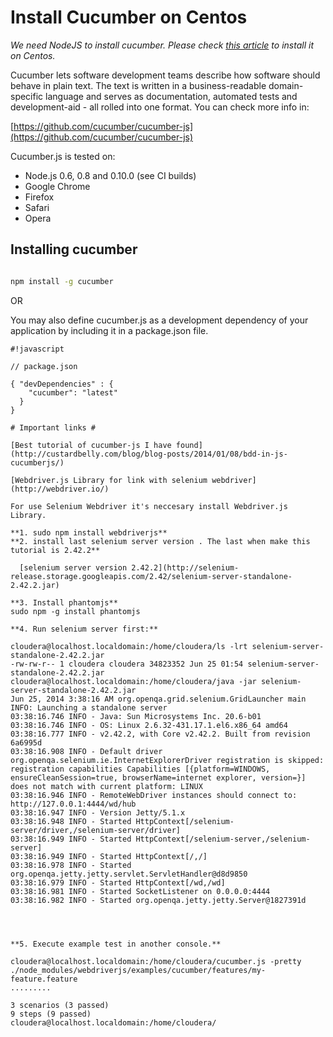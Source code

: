 # Install Cucumber on Centos #

*We need NodeJS to install cucumber. Please check [this article](nodejs) to install it on Centos.*

Cucumber lets software development teams describe how software should behave in plain text. The text is written in a business-readable domain-specific language and serves as documentation, automated tests and development-aid - all rolled into one format. You can check more info in:

[https://github.com/cucumber/cucumber-js](https://github.com/cucumber/cucumber-js)

Cucumber.js is tested on:

* Node.js 0.6, 0.8 and 0.10.0 (see CI builds)
* Google Chrome
* Firefox
* Safari
* Opera

## Installing cucumber ##


```bash

npm install -g cucumber
```


OR

You may also define cucumber.js as a development dependency of your application by including it in a package.json file.



```
#!javascript

// package.json

{ "devDependencies" : {
    "cucumber": "latest"
  }
}

# Important links #

[Best tutorial of cucumber-js I have found] (http://custardbelly.com/blog/blog-posts/2014/01/08/bdd-in-js-cucumberjs/)

[Webdriver.js Library for link with selenium webdriver](http://webdriver.io/)

For use Selenium Webdriver it's neccesary install Webdriver.js Library. 

**1. sudo npm install webdriverjs**
**2. install last selenium server version . The last when make this tutorial is 2.42.2**

  [selenium server version 2.42.2](http://selenium-release.storage.googleapis.com/2.42/selenium-server-standalone-2.42.2.jar)

**3. Install phantomjs** 
sudo npm -g install phantomjs

**4. Run selenium server first:**

cloudera@localhost.localdomain:/home/cloudera/ls -lrt selenium-server-standalone-2.42.2.jar 
-rw-rw-r-- 1 cloudera cloudera 34823352 Jun 25 01:54 selenium-server-standalone-2.42.2.jar
cloudera@localhost.localdomain:/home/cloudera/java -jar selenium-server-standalone-2.42.2.jar 
Jun 25, 2014 3:38:16 AM org.openqa.grid.selenium.GridLauncher main
INFO: Launching a standalone server
03:38:16.746 INFO - Java: Sun Microsystems Inc. 20.6-b01
03:38:16.746 INFO - OS: Linux 2.6.32-431.17.1.el6.x86_64 amd64
03:38:16.777 INFO - v2.42.2, with Core v2.42.2. Built from revision 6a6995d
03:38:16.908 INFO - Default driver org.openqa.selenium.ie.InternetExplorerDriver registration is skipped: registration capabilities Capabilities [{platform=WINDOWS, ensureCleanSession=true, browserName=internet explorer, version=}] does not match with current platform: LINUX
03:38:16.946 INFO - RemoteWebDriver instances should connect to: http://127.0.0.1:4444/wd/hub
03:38:16.947 INFO - Version Jetty/5.1.x
03:38:16.948 INFO - Started HttpContext[/selenium-server/driver,/selenium-server/driver]
03:38:16.949 INFO - Started HttpContext[/selenium-server,/selenium-server]
03:38:16.949 INFO - Started HttpContext[/,/]
03:38:16.978 INFO - Started org.openqa.jetty.jetty.servlet.ServletHandler@d8d9850
03:38:16.979 INFO - Started HttpContext[/wd,/wd]
03:38:16.981 INFO - Started SocketListener on 0.0.0.0:4444
03:38:16.982 INFO - Started org.openqa.jetty.jetty.Server@1827391d




**5. Execute example test in another console.** 

cloudera@localhost.localdomain:/home/cloudera/cucumber.js -pretty ./node_modules/webdriverjs/examples/cucumber/features/my-feature.feature 
.........

3 scenarios (3 passed)
9 steps (9 passed)
cloudera@localhost.localdomain:/home/cloudera/
